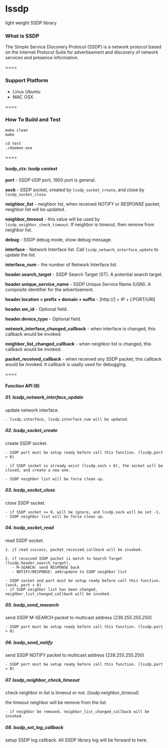 # lssdp
light weight SSDP library

### What is SSDP

The Simple Service Discovery Protocol (SSDP) is a network protocol based on the Internet Protocol Suite for advertisement and discovery of network services and presence information.

====

### Support Platform

* Linux Ubuntu
* MAC OSX

====

### How To Build and Test

```
make clean
make

cd test
./daemon.exe
```

====

#### lssdp_ctx: lssdp context

**port** - SSDP UDP port, 1900 port is general.

**sock** - SSDP socket, created by `lssdp_socket_create`, and close by `lssdp_socket_close`

**neighbor_list** - neighbor list, when received *NOTIFY* or *RESPONSE* packet, neighbor list will be updated.

**neighbor_timeout** - this value will be used by `lssdp_neighbor_check_timeout`. If neighbor is timeout, then remove from neighbor list.

**debug** - SSDP debug mode, show debug message.

**interface** - Network Interface list. Call `lssdp_network_interface_update` to update the list.

**interface_num** - the number of Network Interface list.

**header.search_target** - SSDP Search Target (ST). A potential search target.

**header.unique_service_name** - SSDP Unique Service Name (USN). A composite identifier for the advertisement.

**header.location = prefix + domain + suffix** - [http://] + IP + [:PORT/URI]

**header.sm_id** - Optional field.

**header.device_type** - Optional field.

**network_interface_changed_callback** - when interface is changed, this callback would be invoked.

**neighbor_list_changed_callback** - when neighbor list is changed, this callback would be invoked.

**packet_received_callback** - when received any SSDP packet, this callback would be invoked. It callback is usally used for debugging.

====

#### Function API (8)

##### 01. lssdp_network_interface_update

update network interface.

```
- lssdp.interface, lssdp.interface_num will be updated.
```


##### 02. lssdp_socket_create

create SSDP socket.

```
- SSDP port must be setup ready before call this function. (lssdp.port > 0)

- if SSDP socket is already exist (lssdp.sock > 0), the socket will be closed, and create a new one.

- SSDP neighbor list will be force clean up.
```

##### 03. lssdp_socket_close

close SSDP socket.

```
- if SSDP socket <= 0, will be ignore, and lssdp.sock will be set -1.
- SSDP neighbor list will be force clean up.
```

##### 04. lssdp_socket_read

read SSDP socket.

```
1. if read success, packet_received_callback will be invoked.

2. if received SSDP packet is match to Search Target (lssdp.header.search_target),
   - M-SEARCH: send RESPONSE back
   - NOTIFY/RESPONSE: add/update to SSDP neighbor list
```

```
- SSDP socket and port must be setup ready before call this function. (sock, port > 0)
- if SSDP neighbor list has been changed, neighbor_list_changed_callback will be invoked.
```

##### 05. lssdp_send_msearch

send SSDP M-SEARCH packet to multicast address (239.255.255.250)

```
- SSDP port must be setup ready before call this function. (lssdp.port > 0)
```

##### 06. lssdp_send_notify

send SSDP NOTIFY packet to multicast address (239.255.255.250)

```
- SSDP port must be setup ready before call this function. (lssdp.port > 0)
```

##### 07. lssdp_neighbor_check_timeout

check neighbor in list is timeout or not. (lssdp.neighbor_timeout)

the timeout neighbor will be remove from the list.

```
- if neighbor be removed, neighbor_list_changed_callback will be invoked.
```

##### 08. lssdp_set_log_callback

setup SSDP log callback. All SSDP library log will be forward to here.
